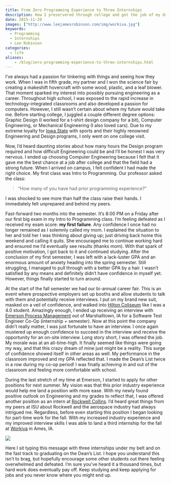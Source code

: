 ```yaml
---
title: From Zero Programming Experience to Three Internships
description: How I preservered through college and got the job of my dreams.
date: 2015-11-29
images: ["http://www.leejamesrobinson.com/img/workiva.jpg"]
keywords:
  - Programming
  - Internships
  - Lee Robinson
categories:
  - life
aliases:
    - /blog/zero-programming-experience-to-three-internships.html
---
```


I’ve always had a passion for tinkering with things and seeing how they work. When I was in fifth grade, my partner and I won the science fair by creating a makeshift hovercraft with some wood, plastic, and a leaf blower. That moment sparked my interest into possibly pursuing engineering as a career. Throughout high school, I was exposed to the rapid increase in technology-integrated classrooms and also developed a passion for computers. However, I still wasn’t certain about where my future would take me. Before starting college, I juggled a couple different degree options: Graphic Design (I worked for a t-shirt design company for a bit), Computer Engineering, or Mechanical Engineering (I also loved cars). Due to my extreme loyalty for [Iowa State](https://www.iastate.edu) with sports and their highly renowned Engineering and Design programs, I only went on one college visit.

Now, I’d heard daunting stories about how many hours the Design program required and how difficult Engineering could be and I’ll be honest I was very nervous. I ended up choosing Computer Engineering because I felt that it gave me the best chance at a job after college and that the field had a strong future. When I arrived on campus, I felt confident I had made the right choice. My first class was Intro to Programming. Our professor asked the class:

> “How many of you have had prior programming experience?”

I was shocked to see more than half the class raise their hands. I immediately felt unprepared and behind my peers.

Fast-forward two months into the semester. It’s 8:00 PM on a Friday after our first big exam in my Intro to Programming class. I’m feeling defeated as I received my exam score: **my first failure**. Any confidence I once had no longer remained as I solemnly called my mom. I explained the situation to her and told her I was thinking about giving up; just driving back home this weekend and calling it quits. She encouraged me to continue working hard and ensured me I’d eventually see results (thanks mom). With that spark of positive motivation, I got back to it and continued studying. After the conclusion of my first semester, I was left with a lack-luster GPA and an enormous amount of anxiety heading into the spring semester. Still struggling, I managed to pull through with a better GPA by a hair. I wasn’t satisfied by any means and definitely didn’t have confidence in myself yet. However, things finally started to turn around.

At the start of the fall semester we had our bi-annual career fair. This is an event where prospective employers set up booths and allow students to talk with them and potentially receive interviews. I put on my brand new suit, masked on a veil of confidence, and walked into [Hilton Coliseum](https://en.wikipedia.org/wiki/Hilton_Coliseum) like I was a 4.0 student. Amazingly enough, I ended up receiving an interview with [Emerson Process Management](https://www2.emersonprocess.com/en-UK/Pages/Home.aspx) out of Marshalltown, IA for a Software Test Engineer Co-Op (internship + semester). Now at this point the company didn’t really matter, I was just fortunate to have an interview. I once again mustered up enough confidence to succeed in the interview and receive the opportunity for an on-site interview. Long story short, I was offered the job. My morale was at an all-time-high. It finally seemed like things were going my way, and that this crazy dream of mine just might be a reality. This surge of confidence showed itself in other areas as well. My performance in the classroom improved and my GPA reflected that. I made the Dean’s List twice in a row during my co-op period! I was finally achieving in and out of the classroom and feeling more comfortable with school.


During the last stretch of my time at Emerson, I started to apply for other positions for next summer. My vision was that this prior industry experience would help me land a position with more ease. With my newly found positive outlook on Engineering and my grades to reflect that, I was offered another position as an intern at [Rockwell Collins](https://www.rockwellcollins.com/). I’d heard great things from my peers at ISU about Rockwell and the aerospace industry had always intrigued me. Regardless, before even starting this position I began looking for part-time work for the fall. With my increased industry experience and my improved interview skills I was able to land a third internship for the fall at [Workiva](https://www.workiva.com/) in Ames, IA.

![](/img/workiva.jpg)

Here I sit typing this message with three internships under my belt and on the fast track to graduating on the Dean’s List. I hope you understand this isn’t to brag, but hopefully encourage some other students out there feeling overwhelmed and defeated. I’m sure you’ve heard it a thousand times, but hard work does eventually pay off. Keep studying and keep applying for jobs and you never know where you might end up.
